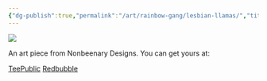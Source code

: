 ```yaml
---
{"dg-publish":true,"permalink":"/art/rainbow-gang/lesbian-llamas/","title":"Lesbian Llamas","tags":["Art","Rainbow Gang"]}
---
```



![](https://baserow-media.ams3.digitaloceanspaces.com/user_files/zTFaaxZ9aCOwLDmfh7dLm7eQd42c4f25_c691cef87b4b498b675a3d5d8f2ae480a0210e53352a1a0366ee7d2f361a27ad.png)

An art piece from Nonbeenary Designs. You can get yours at:

[TeePublic]()
[Redbubble]()
